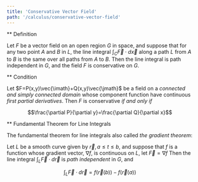 ```yaml
---
title: 'Conservative Vector Field'
path: '/calculus/conservative-vector-field'
---
```


** Definition

Let $F$ be a vector field on an open region $G$ in space, and suppose that for any two point $A$ and $B$ in $L$,
the line integral $\int_C\vec{F}\cdot d\vec{x}$ along a path $L$ from $A$ to $B$ is the same over all paths from $A$ to $B$.
Then the line integral is path independent in $G$, and the field $F$ is conservative on $G$.

** Condition

Let $F=P(x,y)\vec{\imath}+Q(x,y)\vec{\jmath}$ be a field on a *connected and simply connected domain* whose component function have continuous *first partial derivatives*.
Then $F$ is conservative *if and only if*

$$\frac{\partial P}{\partial y}=\frac{\partial Q}{\partial x}$$

** Fundamental Theorem for Line Integrals

The fundamental theorem for line integrals also called *the gradient theorem*:

Let $L$ be a smooth curve given by $\vec{r},a\leq t\leq b$, and suppose that $f$ is a function whose gradient vector, $\nabla f$, is continuous on $L$, let $\vec{F}=\nabla f$
Then the line integral $\int_L\vec{F}\cdot d\vec{r}$ is *path independent* in $G$, and

$$\int_L\vec{F}\cdot d\vec{r}=f(\vec{r}(b))-f(\vec{r}(a))$$
